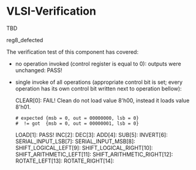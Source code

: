 # VLSI-Verification
TBD

reg8_defected

The verification test of this component has covered:
 - no operation invoked (control register is equal to 0):
    outputs were unchanged: PASS!

 - single invoke of all operations (appropriate control bit is set; every operation has its own control bit written next to operation bellow):

    CLEAR[0]: FAIL! Clean do not load value 8'h00, instead it loads value 8'h01.
    ```
    # expected {msb = 0, out = 00000000, lsb = 0}
    #  != got  {msb = 0, out = 00000001, lsb = 0}
    ```
    LOAD[1]: PASS!
    INC[2]:
    DEC[3]:
    ADD[4]:
    SUB[5]:
    INVERT[6]:
    SERIAL_INPUT_LSB[7]:
    SERIAL_INPUT_MSB[8]:
    SHIFT_LOGICAL_LEFT[9]:
    SHIFT_LOGICAL_RIGHT[10]:
    SHIFT_ARITHMETIC_LEFT[11]:
    SHIFT_ARITHMETIC_RIGHT[12]:
    ROTATE_LEFT[13]:
    ROTATE_RIGHT[14]: